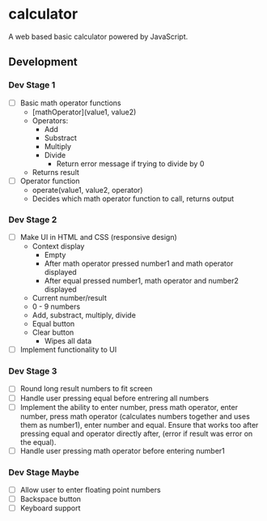 # calculator

A web based basic calculator powered by JavaScript.

## Development

### Dev Stage 1

- [ ] Basic math operator functions 
    - [mathOperator](value1, value2)
    - Operators:
        - Add
        - Substract
        - Multiply
        - Divide
            - Return error message if trying to divide by 0
    - Returns result
- [ ] Operator function
    - operate(value1, value2, operator)
    - Decides which math operator function to call, returns output


### Dev Stage 2

- [ ] Make UI in HTML and CSS (responsive design)
    - Context display
        - Empty
        - After math operator pressed number1 and math operator displayed
        - After equal pressed number1, math operator and number2 displayed
    - Current number/result
    - 0 - 9 numbers
    - Add, substract, multiply, divide
    - Equal button
    - Clear button
        - Wipes all data
- [ ] Implement functionality to UI

### Dev Stage 3

- [ ] Round long result numbers to fit screen
- [ ] Handle user pressing equal before entrering all numbers
- [ ] Implement the ability to enter number, press math operator, enter number, press math operator (calculates numbers together and uses them as number1), enter number and equal. Ensure that works too after pressing equal and operator directly after, (error if result was error on the equal).
- [ ] Handle user pressing math operator before entering number1

### Dev Stage Maybe

- [ ] Allow user to enter floating point numbers
- [ ] Backspace button
- [ ] Keyboard support